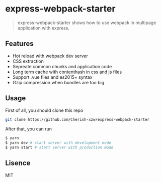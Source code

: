 # express-webpack-starter

> express-webpack-starter shows how to use webpack in multipage application with express.

## Features

* Hot reload with webpack dev server
* CSS extraction
* Sepreate common chunks and application code
* Long term cache with contenthash in css and js files
* Support .vue files and es2015+ syntax
* Gzip compression when bundles are too big

## Usage

First of all, you should clone this repo

```sh
git clone https://github.com/Cherish-xzw/express-webpack-starter
```

After that, you can run

```sh
$ yarn
$ yarn dev # start server with development mode
$ yarn start # start server with production mode
```

## Lisence

MIT
